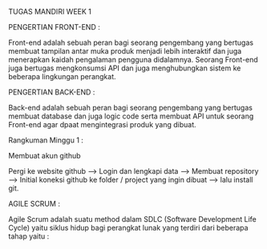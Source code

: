 TUGAS MANDIRI WEEK 1

PENGERTIAN FRONT-END :

Front-end adalah sebuah peran bagi seorang pengembang yang bertugas membuat tampilan antar muka produk menjadi lebih interaktif dan juga menerapkan kaidah pengalaman pengguna didalamnya. Seorang Front-end juga bertugas mengkonsumsi API dan juga menghubungkan sistem ke beberapa lingkungan perangkat.

PENGERTIAN BACK-END :

Back-end adalah sebuah peran bagi seorang pengembang yang bertugas membuat database dan juga logic code serta membuat API untuk seorang Front-end agar dpaat mengintegrasi produk yang dibuat.

Rangkuman Minggu 1 :

Membuat akun github

Pergi ke website github --> Login dan lengkapi data --> Membuat repository --> Initial koneksi github ke folder / project yang ingin dibuat --> lalu install git.

AGILE SCRUM :

Agile Scrum adalah suatu method dalam SDLC (Software Development Life Cycle) yaitu siklus hidup bagi perangkat lunak yang terdiri dari beberapa tahap yaitu :
